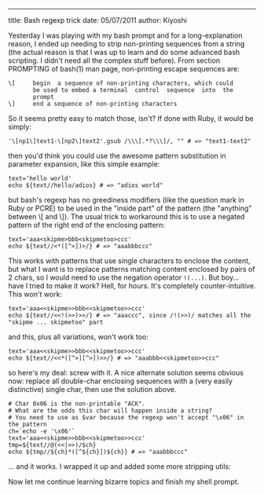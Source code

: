 --- 
title: Bash regexp trick
date: 05/07/2011
author: Kiyoshi

Yesterday I was playing with my bash prompt and for a long-explanation reason,
I ended up needing to strip non-printing sequences from a string (the actual
reason is that I was up to learn and do some advanced bash scripting. I didn't
need all the complex stuff before).  From section PROMPTING of bash(1) man
page, non-printing escape sequences are:

    \[     begin  a sequence of non-printing characters, which could
           be used to embed a terminal  control  sequence  into  the
           prompt
    \]     end a sequence of non-printing characters

So it seems pretty easy to match those, isn't? If done with Ruby, it would be
simply:

    '\[np1\]text1-\[np2\]text2'.gsub /\\\[.*?\\\]/, "" # => "text1-text2"

then you'd think you could use the awesome pattern substitution in parameter
expansion, like this simple example:

    text='hello world'
	echo ${text//hello/adios} # => "adios world"

but bash's regexp has no greediness modifiers (like the question mark in Ruby
or PCRE) to be used in the "inside part" of the pattern (the "anything" between
\\[ and \\]). The usual trick to workaround this is to use a negated pattern of
the right end of the enclosing pattern:

	text='aaa<skipme>bbb<skipmetoo>ccc'
	echo ${text//<*([^>])>/} # => "aaabbbccc"

This works with patterns that use single characters to enclose the content, but
what I want is to replace patterns matching content enclosed by pairs of 2
chars, so I would need to use the negation operator `!(...)`. But boy... have I
tried to make it work? Hell, for hours. It's completely counter-intuitive.
This won't work:

	text='aaa<<skipme>>bbb<<skipmetoo>>ccc'
	echo ${text//<<!(>>)>>/} # => "aaaccc", since /!(>>)/ matches all the "skipme ... skipmetoo" part

and this, plus all variations, won't work too:

	text='aaa<<skipme>>bbb<<skipmetoo>>ccc'
	echo ${text//<<*([^>][^>])>>/} # => "aaabbb<<skipmetoo>>ccc"

so here's my deal: screw with it. A nice alternate solution seems obvious now:
replace all double-char enclosing sequences with a (very easily distinctive)
single char, then use the solution above.

    # Char 0x06 is the non-printable "ACK".
	# What are the odds this char will happen inside a string?
	# You need to use as $var because the regexp won't accept "\x06" in the pattern
	ch=`echo -e '\x06'`
	text='aaa<<skipme>>bbb<<skipmetoo>>ccc'
	tmp=${text//@(<<|>>)/$ch}
	echo ${tmp//${ch}*([^${ch}])${ch}} # => "aaabbbccc"

... and it works. I wrapped it up and added some more stripping utils:

<script src="https://gist.github.com/1065448.js"></script>

Now let me continue learning bizarre topics and finish my
shell prompt.
